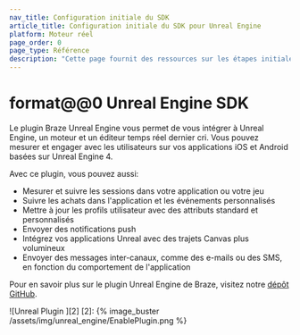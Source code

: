 ```yaml
---
nav_title: Configuration initiale du SDK
article_title: Configuration initiale du SDK pour Unreal Engine
platform: Moteur réel
page_order: 0
page_type: Référence
description: "Cette page fournit des ressources sur les étapes initiales de configuration du SDK pour le plugin Braze Unreal Engine."
---
```


# format@@0 Unreal Engine SDK

Le plugin Braze Unreal Engine vous permet de vous intégrer à Unreal Engine, un moteur et un éditeur temps réel dernier cri. Vous pouvez mesurer et engager avec les utilisateurs sur vos applications iOS et Android basées sur Unreal Engine 4.

Avec ce plugin, vous pouvez aussi:
* Mesurer et suivre les sessions dans votre application ou votre jeu
* Suivre les achats dans l'application et les événements personnalisés
* Mettre à jour les profils utilisateur avec des attributs standard et personnalisés
* Envoyer des notifications push
* Intégrez vos applications Unreal avec des trajets Canvas plus volumineux
* Envoyer des messages inter-canaux, comme des e-mails ou des SMS, en fonction du comportement de l'application

Pour en savoir plus sur le plugin Unreal Engine de Braze, visitez notre [dépôt GitHub][1].

!\[Unreal Plugin \]\[2\]
[2]: {% image_buster /assets/img/unreal_engine/EnablePlugin.png %}

[1]: https://github.com/braze-inc/braze-unreal-sdk
